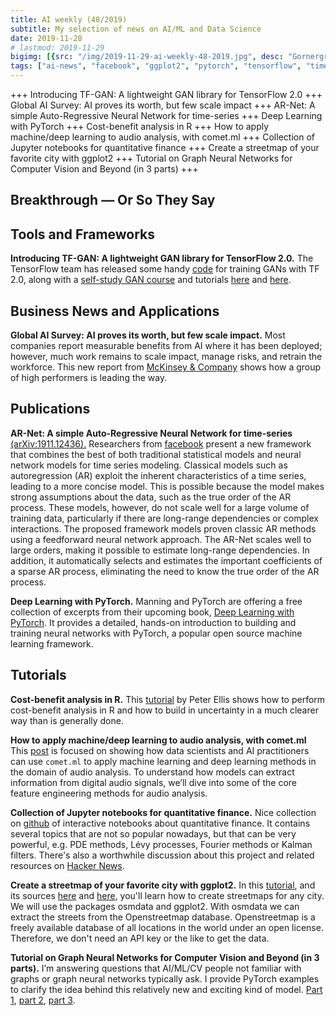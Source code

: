 ```yaml
---
title: AI weekly (48/2019)
subtitle: My selection of news on AI/ML and Data Science
date: 2019-11-28
# lastmod: 2019-11-29
bigimg: [{src: "/img/2019-11-29-ai-weekly-48-2019.jpg", desc: "Gornergrat near Zermatt (2018)"}]
tags: ["ai-news", "facebook", "ggplot2", "pytorch", "tensorflow", "time-series"]
---
```


+++ Introducing TF-GAN: A lightweight GAN library for TensorFlow 2.0 +++ Global AI Survey: AI proves its worth, but few scale impact +++ AR-Net: A simple Auto-Regressive Neural Network for time-series +++ Deep Learning with PyTorch +++ Cost-benefit analysis in R +++ How to apply machine/deep learning to audio analysis, with comet.ml +++ Collection of Jupyter notebooks for quantitative finance +++ Create a streetmap of your favorite city with ggplot2 +++ Tutorial on Graph Neural Networks for Computer Vision and Beyond (in 3 parts) +++


<!--more-->

## Breakthrough &mdash; Or So They Say




## Tools and Frameworks

**Introducing TF-GAN: A lightweight GAN library for TensorFlow 2.0.** The TensorFlow team has released some handy [code](https://medium.com/tensorflow/introducing-tf-gan-a-lightweight-gan-library-for-tensorflow-2-0-36d767e1abae) for training GANs with TF 2.0, along with a [self-study GAN course](https://medium.com/tensorflow/introducing-tf-gan-a-lightweight-gan-library-for-tensorflow-2-0-36d767e1abae) and tutorials [here](https://colab.research.google.com/github/tensorflow/gan/blob/master/tensorflow_gan/examples/colab_notebooks/tfgan_on_tpus.ipynb#scrollTo=UUIJxquv6OHk) and [here](https://github.com/tensorflow/gan/blob/master/tensorflow_gan/examples/colab_notebooks/tfgan_tutorial.ipynb).






## Business News and Applications

**Global AI Survey: AI proves its worth, but few scale impact.** Most companies report measurable benefits from AI where it has been deployed; however, much work remains to scale impact, manage risks, and retrain the workforce. This new report from [McKinsey & Company](https://www.mckinsey.com/featured-insights/artificial-intelligence/global-ai-survey-ai-proves-its-worth-but-few-scale-impact?utm_campaign=Data_Elixir&utm_source=Data_Elixir_261) shows how a group of high performers is leading the way.



## Publications

**AR-Net: A simple Auto-Regressive Neural Network for time-series** [(arXiv:1911.12436).](https://arxiv.org/abs/1911.12436) Researchers from [facebook](https://ai.facebook.com/blog/ar-net-a-simple-autoregressive-neural-network-for-time-series/) present a new framework that combines the best of both traditional statistical models and neural network models for time series modeling. Classical models such as autoregression (AR) exploit the inherent characteristics of a time series, leading to a more concise model. This is possible because the model makes strong assumptions about the data, such as the true order of the AR process. These models, however, do not scale well for a large volume of training data, particularly if there are long-range dependencies or complex interactions. The proposed framework models proven classic AR methods using a feedforward neural network approach. The AR-Net scales well to large orders, making it possible to estimate long-range dependencies. In addition, it automatically selects and estimates the important coefficients of a sparse AR process, eliminating the need to know the true order of the AR process.


**Deep Learning with PyTorch.** Manning and PyTorch are offering a free collection of excerpts from their upcoming book, [Deep Learning with PyTorch](https://pytorch.org/deep-learning-with-pytorch?utm_campaign=Data_Elixir&utm_source=Data_Elixir_261). It provides a detailed, hands-on introduction to building and training neural networks with PyTorch, a popular open source machine learning framework. 


## Tutorials

**Cost-benefit analysis in R.** This [tutorial](http://freerangestats.info/blog/2019/11/24/cost-benefit-analysis?utm_campaign=Data_Elixir&utm_source=Data_Elixir_261) by Peter Ellis shows how to perform cost-benefit analysis in R and how to build in uncertainty in a much clearer way than is generally done.

**How to apply machine/deep learning to audio analysis, with comet.ml** This [post](https://medium.com/comet-ml/applyingmachinelearningtoaudioanalysis-utm-source-kdnuggets11-19-e160b069e88) is focused on showing how data scientists and AI practitioners can use `comet.ml` to apply machine learning and deep learning methods in the domain of audio analysis. To understand how models can extract information from digital audio signals, we’ll dive into some of the core feature engineering methods for audio analysis.

**Collection of Jupyter notebooks for quantitative finance.** Nice collection on [github](https://github.com/cantaro86/Financial-Models-Numerical-Methods?utm_campaign=Data_Elixir&utm_source=Data_Elixir_261) of interactive notebooks about quantitative finance. It contains several topics that are not so popular nowadays, but that can be very powerful, e.g. PDE methods, Lévy processes, Fourier methods or Kalman filters. There's also a worthwhile discussion about this project and related resources on [Hacker News](https://news.ycombinator.com/item?id=21610687&utm_campaign=Data_Elixir&utm_source=Data_Elixir_261). 

**Create a streetmap of your favorite city with ggplot2.** In this [tutorial](https://ggplot2tutor.com/streetmaps/streetmaps/?utm_campaign=Data_Elixir&utm_source=Data_Elixir_261), and its sources [here](https://dominicroye.github.io/en/2018/accessing-openstreetmap-data-with-r/) and [here](https://github.com/ropensci/osmdata), you'll learn how to create streetmaps for any city. We will use the packages osmdata and ggplot2. With osmdata we can extract the streets from the Openstreetmap database. Openstreetmap is a freely available database of all locations in the world under an open license. Therefore, we don't need an API key or the like to get the data.  

**Tutorial on Graph Neural Networks for Computer Vision and Beyond (in 3 parts).** I’m answering questions that AI/ML/CV people not familiar with graphs or graph neural networks typically ask. I provide PyTorch examples to clarify the idea behind this relatively new and exciting kind of model. [Part 1](https://medium.com/@BorisAKnyazev/tutorial-on-graph-neural-networks-for-computer-vision-and-beyond-part-1-3d9fada3b80d), [part 2](https://towardsdatascience.com/tutorial-on-graph-neural-networks-for-computer-vision-and-beyond-part-2-be6d71d70f49), [part 3](https://towardsdatascience.com/spectral-graph-convolution-explained-and-implemented-step-by-step-2e495b57f801).